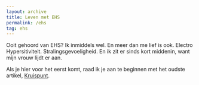 ```yaml
---
layout: archive
title: Leven met EHS
permalink: /ehs
tag: ehs
---
```


Ooit gehoord van EHS? Ik inmiddels wel. En meer dan me lief is ook. Electro Hypersitiviteit. Stralingsgevoeligheid. En ik zit er sinds kort middenin, want mijn vrouw lijdt er aan.

Als je hier voor het eerst komt, raad ik je aan te beginnen met het oudste artikel, [Kruispunt](/2020/04/25/kruispunt).